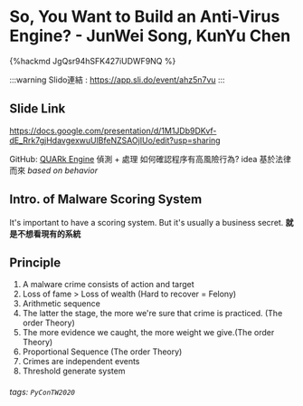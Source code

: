 # So, You Want to Build an Anti-Virus Engine? - JunWei Song, KunYu Chen

{%hackmd JgQsr94hSFK427iUDWF9NQ %}

:::warning
Slido連結 : https://app.sli.do/event/ahz5n7vu
:::

## Slide Link
https://docs.google.com/presentation/d/1M1JDb9DKvf-dE_Rrk7gjHdavgexwuUlBfeNZSAOjIUo/edit?usp=sharing

GitHub: [QUARk Engine](https://github.com/quark-engine/quark-engine)
偵測 + 處理
如何確認程序有高風險行為?
idea 基於法律而來
*based on behavior*
## Intro. of Malware Scoring System
It's important to have a scoring system.
But it's usually a business secret.
**就是不想看現有的系統**

Principle
--
1. A malware crime consists of action and target
2. Loss of fame > Loss of wealth (Hard to recover = Felony)
3. Arithmetic sequence
4. The latter the stage, the more we're sure that crime is practiced. (The order Theory)
5. The more evidence we caught, the more weight we give.(The order Theory)
6. Proportional Sequence (The order Theory)
7. Crimes are independent events
8. Threshold generate system


###### tags: `PyConTW2020`

